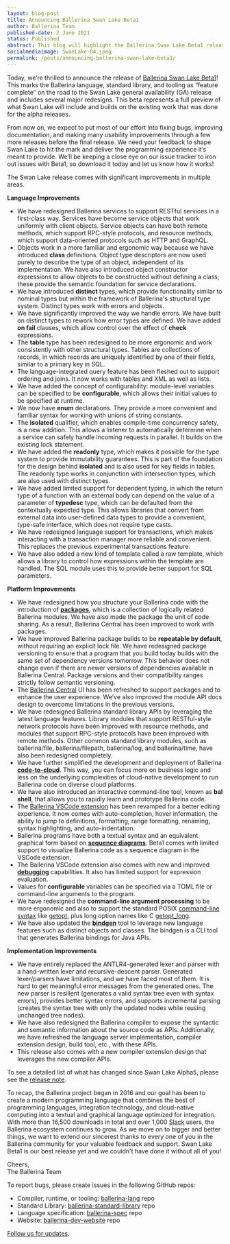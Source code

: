 ```yaml
---
layout: blog-post
title: Announcing Ballerina Swan Lake Beta1
author: Ballerina Team
published-date: 2 June 2021
status: Published
abstract: This blog will highlight the Ballerina Swan Lake Beta1 release features.
socialmediaimage: SwanLake-04.jpeg
permalink: /posts/announcing-ballerina-swan-lake-beta1/
---
```


Today, we’re thrilled to announce the release of [Ballerina Swan Lake Beta1](https://ballerina.io/downloads)! This marks the Ballerina language, standard library, and tooling as “feature complete” on the road to the Swan Lake general availability (GA) release and includes several major redesigns. This beta represents a full preview of what Swan Lake will include and builds on the existing work that was done for the alpha releases.

From now on, we expect to put most of our effort into fixing bugs, improving documentation, and making many usability improvements through a few more releases before the final release. We need your feedback to shape Swan Lake to hit the mark and deliver the programming experience it’s meant to provide. We’ll be keeping a close eye on our issue tracker to iron out issues with Beta1, so download it today and let us know how it works!

The Swan Lake release comes with significant improvements in multiple areas.

__Language Improvements__

- We have redesigned Ballerina services to support RESTful services in a first-class way.  Services have become service objects that work uniformly with client objects. Service objects can have both remote methods, which support RPC-style protocols, and resource methods, which support data-oriented protocols such as HTTP and GraphQL.
- Objects work in a more familiar and ergonomic way because we have introduced __class__ definitions. Object type descriptors are now used purely to describe the type of an object, independent of its implementation. We have also introduced object constructor expressions to allow objects to be constructed without defining a class; these provide the semantic foundation for service declarations.
- We have introduced __distinct__ types, which provide functionality similar to nominal types but within the framework of Ballerina's structural type system. Distinct types work with errors and objects.
- We have significantly improved the way we handle errors. We have built on distinct types to rework how error types are defined. We have added __on fail__ clauses, which allow control over the effect of __check__ expressions.
- The __table__ type has been redesigned to be more ergonomic and work consistently with other structural types. Tables are collections of records, in which records are uniquely identified by one of their fields, similar to a primary key in SQL.
- The language-integrated query feature has been fleshed out to support ordering and joins. It now works with tables and XML as well as lists.
- We have added the concept of configurability: module-level variables can be specified to be __configurable__, which allows their initial values to be specified at runtime.
- We now have __enum__ declarations. They provide a more convenient and familiar syntax for working with unions of string constants.
- The __isolated__ qualifier, which enables compile-time concurrency safety, is a new addition. This allows a listener to automatically determine when a service can safely handle incoming requests in parallel. It builds on the existing lock statement. 
- We have added the __readonly__ type, which makes it possible for the type system to provide immutability guarantees. This is part of the foundation for the design behind __isolated__ and is also used for key fields in tables. The readonly type works in conjunction with intersection types, which are also used with distinct types.
- We have added limited support for dependent typing, in which the return type of a function with an external body can depend on the value of a parameter of __typedesc__ type, which can be defaulted from the contextually expected type. This allows libraries that convert from external data into user-defined data types to provide a convenient, type-safe interface, which does not require type casts.
- We have redesigned language support for transactions, which makes interacting with a transaction manager more reliable and convenient. This replaces the previous experimental transactions feature.
- We have also added a new kind of template called a raw template, which allows a library to control how expressions within the template are handled. The SQL module uses this to provide better support for SQL parameters.

__Platform Improvements__

- We have redesigned how you structure your Ballerina code with the introduction of __[packages](https://ballerina.io/learn/user-guide/ballerina-packages/creating-your-first-ballerina-package/)__, which is a collection of logically related Ballerina modules. We have also made the package the unit of code sharing. As a result, Ballerina Central has been improved to work with packages.  
- We have improved Ballerina package builds to be __repeatable by default__, without requiring an explicit lock file. We have redesigned package versioning to ensure that a program that you build today builds with the same set of dependency versions tomorrow. This behavior does not change even if there are newer versions of dependencies available in Ballerina Central. Package versions and their compatibility ranges strictly follow semantic versioning. 
- The [Ballerina Central](https://central.ballerina.io/) UI has been refreshed to support packages and to enhance the user experience. We’ve also improved the module API docs design to overcome limitations in the previous versions.
- We have redesigned Ballerina standard library APIs by leveraging the latest language features. Library modules that support RESTful-style network protocols have been improved with resource methods, and modules that support RPC-style protocols have been improved with remote methods. Other common standard library modules, such as ballerina/file, ballerina/filepath, ballerina/log, and ballerina/time,  have also been redesigned completely. 
- We have further simplified the development and deployment of Ballerina __[code-to-cloud](https://ballerina.io/learn/user-guide/deployment/code-to-cloud/)__. This way, you can focus more on business logic and less on the underlying complexities of cloud-native development to run Ballerina code on diverse cloud platforms.
- We have also introduced an interactive command-line tool, known as __bal shell__, that allows you to rapidly learn and prototype Ballerina code. 
- The [Ballerina VSCode extension](https://ballerina.io/learn/tooling-guide/visual-studio-code-extension/quick-start/) has been revamped for a better editing experience. It now comes with auto-completion, hover information, the ability to jump to definitions, formatting, range formatting, renaming, syntax highlighting, and auto-indentation. 
- Ballerina programs have both a textual syntax and an equivalent graphical form based on __[sequence diagrams](https://ballerina.io/learn/user-guide/why-ballerina/graphical/)__. Beta1 comes with limited support to visualize Ballerina code as a sequence diagram in the VSCode extension. 
- The Ballerina VSCode extension also comes with new and improved __[debugging](https://ballerina.io/learn/tooling-guide/visual-studio-code-extension/debugging/)__ capabilities. It also has limited support for expression evaluation. 
- Values for __configurable__ variables can be specified via a TOML file or command-line arguments to the program.
- We have redesigned the __command-line argument processing__ to be more ergonomic and also to support the standard POSIX [command-line syntax](https://pubs.opengroup.org/onlinepubs/9699919799/basedefs/V1_chap12.html#tag_12_02) like [getopt](https://pubs.opengroup.org/onlinepubs/9699919799/functions/getopt.html), plus long option names like C [getopt_long](https://www.gnu.org/software/libc/manual/html_node/Getopt-Long-Options.html). 
- We have also updated the __[bindgen](https://ballerina.io/learn/user-guide/calling-java-code-from-ballerina/)__ tool to leverage new language features such as distinct objects and classes. The bindgen is a CLI tool that generates Ballerina bindings for Java APIs.

__Implementation Improvements__

- We have entirely replaced the ANTLR4-generated lexer and parser with a hand-written lexer and recursive-descent parser. Generated lexer/parsers have limitations, and we have faced most of them. It is hard to get meaningful error messages from the generated ones. The new parser is resilient (generates a valid syntax tree even with syntax errors), provides better syntax errors, and supports incremental parsing (creates the syntax tree with only the updated nodes while reusing unchanged tree nodes).
- We have also redesigned the Ballerina compiler to expose the syntactic and semantic information about the source code as APIs. Additionally, we have refreshed the language server implementation, compiler extension design, build tool, etc., with these APIs. 
- This release also comes with a new compiler extension design that leverages the new compiler APIs.

To see a detailed list of what has changed since Swan Lake Alpha5, please see the [release note]().

To recap, the Ballerina project began in 2016 and our goal has been to create a modern programming language that combines the best of programming languages, integration technology, and cloud-native computing into a textual and graphical language optimized for integration. With more than 16,500 downloads in total and over 1,000 [Slack](https://ballerina-platform.slack.com/) users, the Ballerina ecosystem continues to grow. As we move on to bigger and better things, we want to extend our sincerest thanks to every one of you in the Ballerina community for your valuable feedback and support. Swan Lake Beta1 is our best release yet and we couldn't have done it without all of you!

Cheers,<br/>
The Ballerina Team

[^bignote]: To download Ballerina Swan Lake Beta1, go to [Downloads](https://ballerina.io/downloads/). 
 
To report bugs, please create issues in the following GitHub repos:
- Compiler, runtime, or tooling: [ballerina-lang](https://github.com/ballerina-platform/ballerina-lang/issues) repo
- Standard Library: [ballerina-standard-library](https://github.com/ballerina-platform/ballerina-standard-library/issues) repo
- Language specification: [ballerina-spec](https://github.com/ballerina-platform/ballerina-spec/issues) repo
- Website: [ballerina-dev-website](https://github.com/ballerina-platform/ballerina-dev-website/issues) repo
 
[Follow us for updates](https://twitter.com/ballerinalang).
